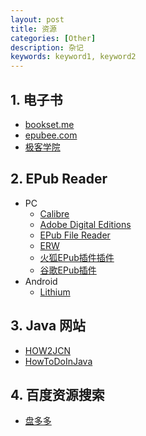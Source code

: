 ```yaml
---
layout: post
title: 资源
categories: [Other]
description: 杂记
keywords: keyword1, keyword2
---
```


## 1. 电子书

+ [bookset.me](https://bookset.me/)
+ [epubee.com](http://cn.epubee.com/)
+ [极客学院](http://wiki.jikexueyuan.com/)

## 2. EPub Reader

+ PC
    + [Calibre](https://calibre-ebook.com/download)
    + [Adobe Digital Editions](https://www.adobe.com/cn/solutions/ebook/digital-editions/download.html)
    + [EPub File Reader]({{site.url}}/files/ERWsetup.exe)
    + [ERW]({{site.url}}/files/epubfilereader_setup.exe)
    + [火狐EPub插件插件](http://mozilla.com.cn/forum.php?mod=viewthread&tid=30356&highlight=epub)
    + [谷歌EPub插件](https://chrome.google.com/webstore/detail/epubreader/jhhclmfgfllimlhabjkgkeebkbiadflb)
+ Android
    + [Lithium](https://pan.baidu.com/s/1tvkmp3zrXbzQmMKvwA-WBw)
    
## 3. Java 网站
 + [HOW2JCN](http://how2j.cn/)
 + [HowToDoInJava](https://howtodoinjava.com/)

## 4. 百度资源搜索
+ [盘多多](http://www.panduoduo.net/)
